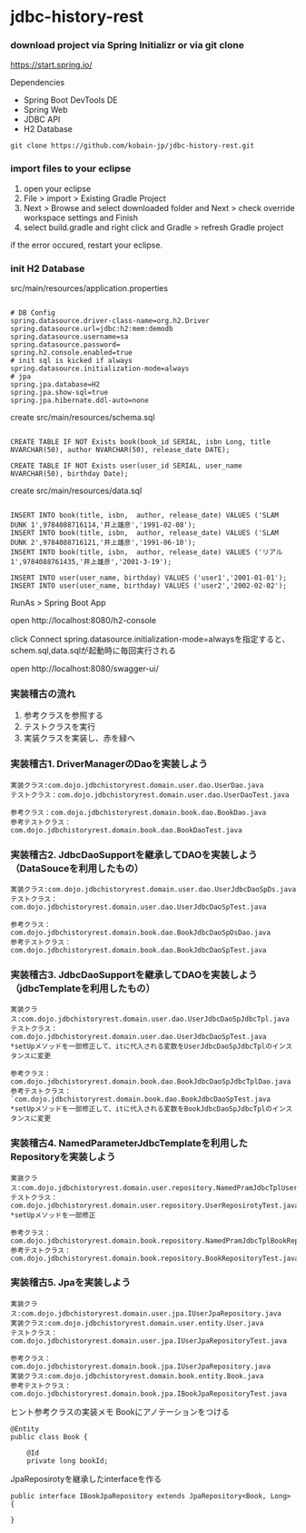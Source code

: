 # jdbc-history-rest

### download project via Spring Initializr or via git clone
https://start.spring.io/

Dependencies
- Spring Boot DevTools DE
- Spring Web
- JDBC API 
- H2 Database

`git clone https://github.com/kobain-jp/jdbc-history-rest.git`

### import files to your eclipse
1. open your eclipse
2. File > import > Existing Gradle Project 
3. Next > Browse and select downloaded folder and Next > check override workspace settings and Finish
4. select build.gradle and right click and Gradle > refresh Gradle project

if the error occured, restart your eclipse.

### init H2 Database

src/main/resources/application.properties

```

# DB Config
spring.datasource.driver-class-name=org.h2.Driver
spring.datasource.url=jdbc:h2:mem:demodb
spring.datasource.username=sa
spring.datasource.password=
spring.h2.console.enabled=true
# init sql is kicked if always
spring.datasource.initialization-mode=always
# jpa
spring.jpa.database=H2
spring.jpa.show-sql=true
spring.jpa.hibernate.ddl-auto=none

```

create src/main/resources/schema.sql

```

CREATE TABLE IF NOT Exists book(book_id SERIAL, isbn Long, title NVARCHAR(50), author NVARCHAR(50), release_date DATE);

CREATE TABLE IF NOT Exists user(user_id SERIAL, user_name NVARCHAR(50), birthday Date);

```

create src/main/resources/data.sql

```

INSERT INTO book(title, isbn,  author, release_date) VALUES ('SLAM DUNK 1',9784088716114,'井上雄彦','1991-02-08');
INSERT INTO book(title, isbn,  author, release_date) VALUES ('SLAM DUNK 2',9784088716121,'井上雄彦','1991-06-10');
INSERT INTO book(title, isbn,  author, release_date) VALUES ('リアル 1',9784088761435,'井上雄彦','2001-3-19');

INSERT INTO user(user_name, birthday) VALUES ('user1','2001-01-01');
INSERT INTO user(user_name, birthday) VALUES ('user2','2002-02-02');

```

RunAs > Spring Boot App

open http://localhost:8080/h2-console

click Connect
spring.datasource.initialization-mode=alwaysを指定すると、schem.sql,data.sqlが起動時に毎回実行される

open http://localhost:8080/swagger-ui/


### 実装稽古の流れ

1. 参考クラスを参照する
2. テストクラスを実行
3. 実装クラスを実装し、赤を緑へ

### 実装稽古1. DriverManagerのDaoを実装しよう

```
実装クラス:com.dojo.jdbchistoryrest.domain.user.dao.UserDao.java
テストクラス：com.dojo.jdbchistoryrest.domain.user.dao.UserDaoTest.java

参考クラス：com.dojo.jdbchistoryrest.domain.book.dao.BookDao.java
参考テストクラス：com.dojo.jdbchistoryrest.domain.book.dao.BookDaoTest.java
```

### 実装稽古2. JdbcDaoSupportを継承してDAOを実装しよう（DataSouceを利用したもの）

```
実装クラス:com.dojo.jdbchistoryrest.domain.user.dao.UserJdbcDaoSpDs.java
テストクラス：com.dojo.jdbchistoryrest.domain.user.dao.UserJdbcDaoSpTest.java

参考クラス：com.dojo.jdbchistoryrest.domain.book.dao.BookJdbcDaoSpDsDao.java
参考テストクラス：com.dojo.jdbchistoryrest.domain.book.dao.BookJdbcDaoSpTest.java
```

### 実装稽古3. JdbcDaoSupportを継承してDAOを実装しよう（jdbcTemplateを利用したもの）

```
実装クラス:com.dojo.jdbchistoryrest.domain.user.dao.UserJdbcDaoSpJdbcTpl.java
テストクラス：com.dojo.jdbchistoryrest.domain.user.dao.UserJdbcDaoSpTest.java
*setUpメソッドを一部修正して、itに代入される変数をUserJdbcDaoSpJdbcTplのインスタンスに変更

参考クラス：com.dojo.jdbchistoryrest.domain.book.dao.BookJdbcDaoSpJdbcTplDao.java
参考テストクラス：`com.dojo.jdbchistoryrest.domain.book.dao.BookJdbcDaoSpTest.java
*setUpメソッドを一部修正して、itに代入される変数をBookJdbcDaoSpJdbcTplのインスタンスに変更
```

### 実装稽古4. NamedParameterJdbcTemplateを利用したRepositoryを実装しよう

```
実装クラス:com.dojo.jdbchistoryrest.domain.user.repository.NamedPramJdbcTplUserRepository.java`
テストクラス：com.dojo.jdbchistoryrest.domain.user.repository.UserReposirotyTest.java`
*setUpメソッドを一部修正

参考クラス：com.dojo.jdbchistoryrest.domain.book.repository.NamedPramJdbcTplBookRepository.java
参考テストクラス：com.dojo.jdbchistoryrest.domain.book.repository.BookRepositoryTest.java
```

### 実装稽古5. Jpaを実装しよう

```
実装クラス:com.dojo.jdbchistoryrest.domain.user.jpa.IUserJpaRepository.java
実装クラス:com.dojo.jdbchistoryrest.domain.user.entity.User.java
テストクラス：com.dojo.jdbchistoryrest.domain.user.jpa.IUserJpaRepositoryTest.java

参考クラス：com.dojo.jdbchistoryrest.domain.book.jpa.IUserJpaRepository.java
実装クラス:com.dojo.jdbchistoryrest.domain.book.entity.Book.java
参考テストクラス：com.dojo.jdbchistoryrest.domain.book.jpa.IBookJpaRepositoryTest.java
```

ヒント参考クラスの実装メモ
Bookにアノテーションをつける

```
@Entity
public class Book {

	@Id
	private long bookId;

```

JpaReposirotyを継承したinterfaceを作る

```
public interface IBookJpaRepository extends JpaRepository<Book, Long> {

}

```
